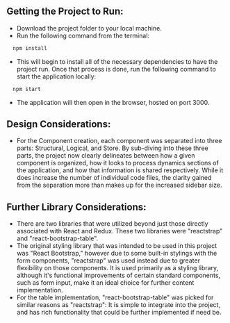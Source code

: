 ## Getting the Project to Run:
- Download the project folder to your local machine.
- Run the following command from the terminal:
```sh
  npm install
```
- This will begin to install all of the necessary dependencies to have the project run. Once that process is done, run the following command to start the application locally:
```sh
  npm start
```
- The application will then open in the browser, hosted on port 3000.

## Design Considerations:
- For the Component creation, each component was separated into three parts: Structural, Logical, and Store. By sub-diving into these three parts, the project now clearly delineates between how a given component is organized, how it looks to process dynamics sections of the application, and how that information is shared respectively. While it does increase the number of individual code files, the clarity gained from the separation more than makes up for the increased sidebar size.

## Further Library Considerations:
- There are two libraries that were utilized beyond just those directly associated with React and Redux. These two libraries were "reactstrap" and "react-bootstrap-table".
- The original styling library that was intended to be used in this project was "React Bootstrap," however due to some built-in stylings with the form components, "reactstrap" was used instead due to greater flexibility on those components. It is used primarily as a styling library, although it's functional improvements of certain standard components, such as form input, make it an ideal choice for further content implementation.
- For the table implementation, "react-bootstrap-table" was picked for similar reasons as "reactstrap": It is simple to integrate into the project, and has rich functionality that could be further implemented if need be.